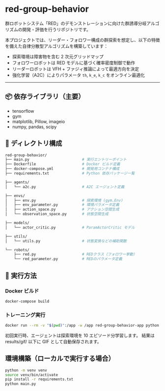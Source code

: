 # red-group-behavior

群ロボットシステム「RED」のデモンストレーションに向けた群誘導分岐アルゴリズムの開発・評価を行うリポジトリです。

本プロジェクトでは、リーダー・フォロワー構成の群探索を想定し、以下の特徴を備えた自律分散型アルゴリズムを構築しています：

- 探索環境は障害物を含む 2 次元グリッドマップ
- フォロワーロボットは RED モデルに基づく確率密度制御で動作
- リーダーロボットは VFH + ファジィ推論によって最適方向を決定
- 強化学習（A2C）によりパラメータ `th`, `k_e`, `k_c` をオンライン最適化

---

## 📦 依存ライブラリ（主要）

- tensorflow
- gym
- matplotlib, Pillow, imageio
- numpy, pandas, scipy

## 📁 ディレクトリ構成

```bash
red-group-behavior/
├── main.py                        # 実行エントリーポイント
├── Dockerfile                     # Docker ビルド定義
├── docker-compose.yml             # 開発用コンテナ構成
├── requirements.txt               # Python 依存パッケージ一覧

├── agents/
│   └── a2c.py                     # A2C エージェント定義

├── envs/
│   ├── env.py                     # 探索環境 (gym.Env)
│   ├── env_parameter.py           # 環境パラメータ定義
│   ├── action_space.py            # アクション空間生成
│   └── observation_space.py       # 状態空間生成

├── models/
│   └── actor_critic.py            # ParamActorCritic モデル

├── utils/
│   └── utils.py                   # 状態変換などの補助関数

└── robots/
    ├── red.py                     # REDクラス（フォロワー挙動）
    └── red_parameter.py           # REDのパラメータ定義
```

## 🚀 実行方法

### Docker ビルド

```bash
docker-compose build
```

### トレーニング実行

```bash
docker run --rm -v "$(pwd)":/app -w /app red-group-behavior-app python -u main.py 
```

初回実行時、エージェントは探索環境を 10 エピソード分学習します。
結果は results/gif/ 以下に GIF として自動保存されます。

## 環境構築（ローカルで実行する場合）

```bash
python -m venv venv
source venv/bin/activate
pip install -r requirements.txt
python main.py
```
